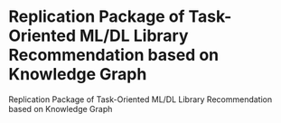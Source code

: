 # Replication Package of Task-Oriented ML/DL Library Recommendation based on Knowledge Graph
Replication Package of Task-Oriented ML/DL Library Recommendation based on Knowledge Graph
